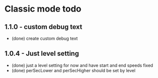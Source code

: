 # Classic mode todo

## 1.1.0 - custom debug text
* (done) create custom debug text

## 1.0.4 - Just level setting
* (done) just a level setting for now and have start and end speeds fixed
* (done) perSecLower and perSecHigher should be set by level